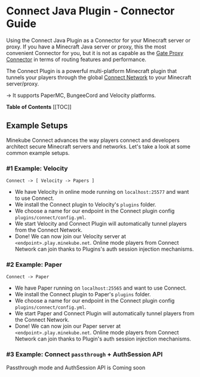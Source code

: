 # Connect Java Plugin - Connector Guide

Using the Connect Java Plugin as a Connector for your Minecraft server or proxy.
If you have a Minecraft Java server or proxy, this the most convenient Connector for you,
but it is not as capable as the [Gate Proxy Connector](gate.md) in terms of routing features and performance.

The Connect Plugin is a powerful multi-platform Minecraft plugin that tunnels
your players through the global [Connect Network](#the-connect-network) to your Minecraft server/proxy.

-> It supports PaperMC, BungeeCord and Velocity platforms.

**Table of Contents**
[[TOC]]

<!--@include: ../includes/downloads.md-->

<!--@include: ../includes/joining.md-->

## Example Setups

Minekube Connect advances the way players connect and developers architect secure Minecraft servers and networks.
Let's take a look at some common example setups.

### #1 Example: Velocity

`Connect -> [ Velocity -> Papers ]`

- We have Velocity in online mode running on `localhost:25577` and want to use Connect.
- We install the Connect plugin to Velocity's `plugins` folder.
- We choose a name for our endpoint in the Connect plugin config `plugins/connect/config.yml`.
- We start Velocity and Connect Plugin will automatically tunnel players from the Connect Network.
- Done! We can now join our Velocity server at `<endpoint>.play.minekube.net`. Online mode players from Connect Network
  can
  join thanks to Plugins's auth session injection mechanisms.

### #2 Example: Paper

`Connect -> Paper`

- We have Paper running on `localhost:25565` and want to use Connect.
- We install the Connect plugin to Paper's `plugins` folder.
- We choose a name for our endpoint in the Connect plugin config `plugins/connect/config.yml`.
- We start Paper and Connect Plugin will automatically tunnel players from the Connect Network.
- Done! We can now join our Paper server at `<endpoint>.play.minekube.net`. Online mode players from Connect Network can
  join thanks to Plugin's auth session injection mechanisms.

### #3 Example: Connect `passthrough` + AuthSession API

Passthrough mode and AuthSession API is <VPBadge type="warning">Coming soon</VPBadge>